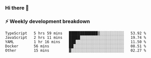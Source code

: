 ### Hi there 👋

### ⚡ Weekly development breakdown
<!--START_SECTION:waka-->
```text
TypeScript   5 hrs 59 mins   █████████████▒░░░░░░░░░░░   53.92 % 
JavaScript   2 hrs 11 mins   █████░░░░░░░░░░░░░░░░░░░░   19.74 % 
YAML         1 hr 16 mins    ███░░░░░░░░░░░░░░░░░░░░░░   11.50 % 
Docker       56 mins         ██░░░░░░░░░░░░░░░░░░░░░░░   08.51 % 
Other        15 mins         ▓░░░░░░░░░░░░░░░░░░░░░░░░   02.27 % 
```
<!--END_SECTION:waka-->
<!--
**MarceloWis/MarceloWis** is a ✨ _special_ ✨ repository because its `README.md` (this file) appears on your GitHub profile.

Here are some ideas to get you started:

- 🔭 I’m currently working on ...
- 🌱 I’m currently learning ...
- 👯 I’m looking to collaborate on ...
- 🤔 I’m looking for help with ...
- 💬 Ask me about ...
- 📫 How to reach me: ...
- 😄 Pronouns: ...
- ⚡ Fun fact: ...
-->
